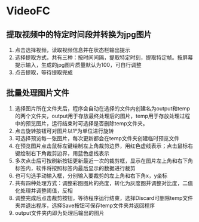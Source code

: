 # VideoFC

## 提取视频中的特定时间段并转换为jpg图片
1. 点击选择视频，读取视频信息并在状态栏输出提示
2. 选择提取方式，共有三种：按时间间隔，提取特定时刻，提取特定帧。按屏幕提示输入，生成的jpg图片质量默认为100，可自行调整
3. 点击提取，等待提取完成

## 批量处理图片文件
1. 选择图片所在文件夹后，程序会自动在选择的文件内创建名为output和temp的两个文件夹，output用于存放最终处理后的图片，temp用于存放处理过程中的预览图片，运行结束时可选择是否删除temp文件夹。
2. 点击旋转按钮可对图片以1°为单位进行旋转
3. 可选择预览每一张图片，每次更新都会在temp文件夹创建临时预览文件
4. 在预览图片点击鼠标左键绘制左上角裁剪边界，用红色虚线表示；点击鼠标右键绘制右下角裁剪边界，用蓝色虚线表示
5. 多次点击后可按刷新按钮更新最近一次的裁剪框，显示在图片左上角和右下角标签内，软件将按照标签内最后显示的数据进行裁剪
6. 也可勾选手动输入框，分别输入要裁剪的左上角和右下角x，y坐标
7. 共有四种处理方式：调整彩图图片的亮度，转化为灰度图并调整对比度，二值化处理并调整阈值，反相
8. 调整完成后点击裁剪按钮，等待程序运行结束，选择Discard可删除temp文件夹并退出程序，选择Save按钮可保存temp文件夹并返回程序
9. output文件夹内即为处理后输出的图片



